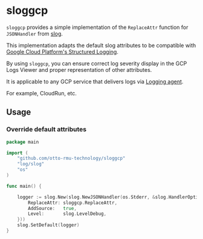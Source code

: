 # sloggcp

`sloggcp` provides a simple implementation of the `ReplaceAttr` 
function for `JSONHandler` from [slog](https://pkg.go.dev/log/slog@master).

This implementation adapts the default slog attributes to be compatible 
with [Google Cloud Platform's Structured Logging](https://cloud.google.com/logging/docs/structured-logging).

By using `sloggcp`, you can ensure correct log severity display in the GCP Logs Viewer 
and proper representation of other attributes.

It is applicable to any GCP service that delivers logs via [Logging agent](https://cloud.google.com/logging/docs/agent/logging/configuration#special-fields).

For example, CloudRun, etc.


## Usage

### Override default attributes

```go
package main

import (
	"github.com/otto-rmu-technology/sloggcp"
	"log/slog"
	"os"
)

func main() {

	logger := slog.New(slog.NewJSONHandler(os.Stderr, &slog.HandlerOptions{
		ReplaceAttr: sloggcp.ReplaceAttr,
		AddSource:   true,
		Level:       slog.LevelDebug,
	}))
	slog.SetDefault(logger)
}

```

